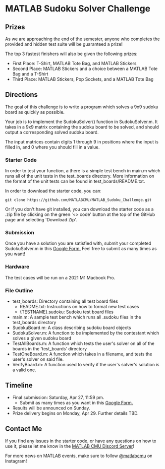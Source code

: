 # MATLAB Sudoku Solver Challenge

## Prizes
As we are approaching the end of the semester, anyone who completes the provided and hidden test suite will be guaranteed a prize!

The top 3 fastest finishers will also be given the following prizes:
- First Place: T-Shirt, MATLAB Tote Bag, and MATLAB Stickers
- Second Place: MATLAB Stickers and a choice between a MATLAB Tote Bag and a T-Shirt
- Third Place: MATLAB Stickers, Pop Sockets, and a MATLAB Tote Bag

## Directions
The goal of this challenge is to write a program which solves a 9x9 sudoku board as quickly as possible.

Your job is to implement the SudokuSolver() function in SudokuSolver.m. It takes in a 9x9 matrix containing the sudoku board to be solved, and should output a corresponding solved sudoku board.

The input matrices contain digits 1 through 9 in positions where the input is filled in, and 0 where you should fill in a value.

### Starter Code

In order to test your function, a there is a simple test bench in main.m which runs all of the unit tests in the test_boards directory. More information on the format of the unit tests can be found in test_boards/README.txt.

In order to download the starter code, you can: 
```
git clone https://github.com/MATLABCMU/MATLAB_Sudoku_Challenge.git
```
Or if you don't have git installed, you can download the starter code as a .zip file by clicking on the green '<> code' button at the top of the GitHub page and selecting 'Download Zip'.

### Submission
Once you have a solution you are satisfied with, submit your completed SudokuSolver.m in this [Google Form.](https://forms.gle/SenqjRtaqS77Ne677) Feel free to submit as many times as you want!

### Hardware
The test cases will be run on a 2021 M1 Macbook Pro.

### File Outline

* test_boards: Directory containing all test board files
  * README.txt: Instructions on how to format new test cases
  * {TESTNAME}.sudoku: Sudoku test board files
* main.m: A sample test bench which runs all .sudoku files in the test_boards directory
* SudokuBoard.m: A class describing sudoku board objects
* SudokuSolver.m: A function to be implemented by the contestant which solves a given sudoku board
* TestAllBoards.m: A function which tests the user's solver on all of the boards in the 'test_boards' directory
* TestOneBoard.m: A function which takes in a filename, and tests the user's solver on said file.
* VerifyBoard.m: A function used to verify if the user's solver's solution is a valid one.


## Timeline
* Final submission: Saturday, Apr 27, 11:59 pm.
  * Submit as many times as you want in this [Google Form.](https://forms.gle/SenqjRtaqS77Ne677)
* Results will be announced on Sunday.
* Prize delivery begins on Monday, Apr 29. Further details TBD.

## Contact Me
If you find any issues in the starter code, or have any questions on how to use it, please let me know in the [MATLAB CMU Discord Server](https://discord.gg/aM2RHMug)!

For more news on MATLAB events, make sure to follow [@matlabcmu](https://www.instagram.com/matlabcmu/) on Instagram!